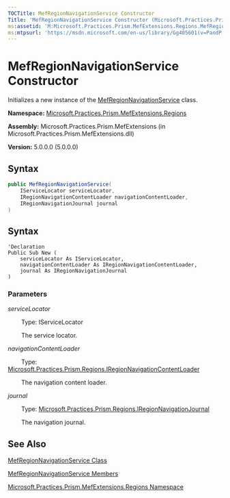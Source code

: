 ```yaml
---
TOCTitle: MefRegionNavigationService Constructor
Title: 'MefRegionNavigationService Constructor (Microsoft.Practices.Prism.MefExtensions.Regions)'
ms:assetid: 'M:Microsoft.Practices.Prism.MefExtensions.Regions.MefRegionNavigationService.\#ctor(Microsoft.Practices.ServiceLocation.IServiceLocator,Microsoft.Practices.Prism.Regions.IRegionNavigationContentLoader,Microsoft.Practices.Prism.Regions.IRegionNavigationJournal)'
ms:mtpsurl: 'https://msdn.microsoft.com/en-us/library/Gg405601(v=PandP.50)'
---
```


# MefRegionNavigationService Constructor

Initializes a new instance of the [MefRegionNavigationService](https://msdn.microsoft.com/t:microsoft.practices.prism.mefextensions.regions.mefregionnavigationservice) class.

**Namespace:** [Microsoft.Practices.Prism.MefExtensions.Regions](https://msdn.microsoft.com/en-us/library/microsoft.practices.prism.mefextensions.regions(v=pandp.50))

**Assembly:** Microsoft.Practices.Prism.MefExtensions (in Microsoft.Practices.Prism.MefExtensions.dll)

**Version:** 5.0.0.0 (5.0.0.0)

## Syntax

```C#
public MefRegionNavigationService(
	IServiceLocator serviceLocator,
	IRegionNavigationContentLoader navigationContentLoader,
	IRegionNavigationJournal journal
)
```

## Syntax

```VB
'Declaration
Public Sub New ( 
	serviceLocator As IServiceLocator,
	navigationContentLoader As IRegionNavigationContentLoader,
	journal As IRegionNavigationJournal
)
```

### Parameters

*serviceLocator*

&nbsp;&nbsp;&nbsp;&nbsp;&nbsp;&nbsp;&nbsp;&nbsp;Type: IServiceLocator

&nbsp;&nbsp;&nbsp;&nbsp;&nbsp;&nbsp;&nbsp;&nbsp;The service locator.

*navigationContentLoader*  

&nbsp;&nbsp;&nbsp;&nbsp;&nbsp;&nbsp;&nbsp;&nbsp;Type: [Microsoft.Practices.Prism.Regions.IRegionNavigationContentLoader](https://msdn.microsoft.com/en-us/library/microsoft.practices.prism.regions.iregionnavigationcontentloader(v=pandp.50))

&nbsp;&nbsp;&nbsp;&nbsp;&nbsp;&nbsp;&nbsp;&nbsp;The navigation content loader.

*journal* 

&nbsp;&nbsp;&nbsp;&nbsp;&nbsp;&nbsp;&nbsp;&nbsp;Type: [Microsoft.Practices.Prism.Regions.IRegionNavigationJournal](https://msdn.microsoft.com/en-us/library/microsoft.practices.prism.regions.iregionnavigationjournal(v=pandp.50))

&nbsp;&nbsp;&nbsp;&nbsp;&nbsp;&nbsp;&nbsp;&nbsp;The navigation journal.

## See Also

[MefRegionNavigationService Class](https://msdn.microsoft.com/en-us/library/microsoft.practices.prism.mefextensions.regions.mefregionnavigationservice(v=pandp.50))

[MefRegionNavigationService Members](https://msdn.microsoft.com/en-us/library/microsoft.practices.prism.mefextensions.regions.mefregionnavigationservice_members(v=pandp.50))

[Microsoft.Practices.Prism.MefExtensions.Regions Namespace](https://msdn.microsoft.com/en-us/library/microsoft.practices.prism.mefextensions.regions(v=pandp.50))
